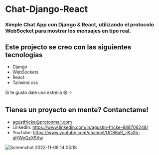 # Chat-Django-React

### Simple Chat App con Django & React, utilizando el protocolo WebSocket para mostrar los mensajes en tipo real.

## Este projecto se creo con las siguientes tecnologias

- Django 
- WebSockets
- React
- Tailwind css


Si te gusto dale una estrella :smile: :star:

## Tienes un proyecto en mente? Contanctame!

- agustfricke@protonmail.com
- LinkedIn: https://www.linkedin.com/in/agustin-fricke-888706248/
- YouTube: https://www.youtube.com/channel/UC86aR_jiKs0b-qHWeQzX5Xw

![Screenshot 2022-11-08 14:05:18](https://user-images.githubusercontent.com/110266171/200630093-27ed706c-26a6-408c-ac5b-63ef155da7db.png)
